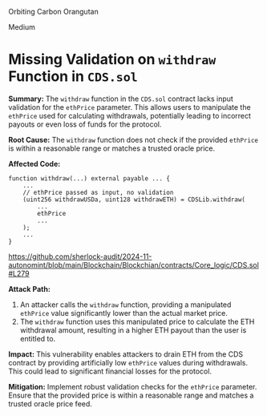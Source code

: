 Orbiting Carbon Orangutan

Medium

# Missing Validation on `withdraw` Function in `CDS.sol`

**Summary:**
The `withdraw` function in the `CDS.sol` contract lacks input validation for the `ethPrice` parameter. This allows users to manipulate the `ethPrice` used for calculating withdrawals, potentially leading to incorrect payouts or even loss of funds for the protocol.

**Root Cause:**
The `withdraw` function does not check if the provided `ethPrice` is within a reasonable range or matches a trusted oracle price.

**Affected Code:**
```solidity
function withdraw(...) external payable ... {
    ...
    // ethPrice passed as input, no validation
    (uint256 withdrawUSDa, uint128 withdrawETH) = CDSLib.withdraw(
        ...
        ethPrice
        ...
    );
    ...
}
```
https://github.com/sherlock-audit/2024-11-autonomint/blob/main/Blockchain/Blockchian/contracts/Core_logic/CDS.sol#L279

**Attack Path:**
1. An attacker calls the `withdraw` function, providing a manipulated `ethPrice` value significantly lower than the actual market price.
2. The `withdraw` function uses this manipulated price to calculate the ETH withdrawal amount, resulting in a higher ETH payout than the user is entitled to.

**Impact:**
This vulnerability enables attackers to drain ETH from the CDS contract by providing artificially low `ethPrice` values during withdrawals. This could lead to significant financial losses for the protocol.

**Mitigation:**
Implement robust validation checks for the `ethPrice` parameter. Ensure that the provided price is within a reasonable range and matches a trusted oracle price feed.